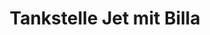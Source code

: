 ---
title: "Tankstelle Jet mit Billa"
url: /hollabrunn/tankstelle-jet-mit-billa/
shop: Lebensmittel
---
